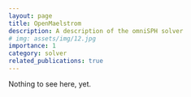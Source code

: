 ```yaml
---
layout: page
title: OpenMaelstrom
description: A description of the omniSPH solver
# img: assets/img/12.jpg
importance: 1
category: solver
related_publications: true
---
```


Nothing to see here, yet.
